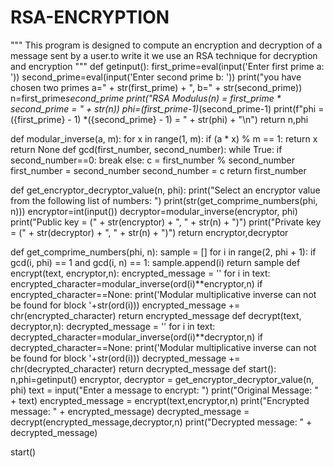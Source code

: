 # RSA-ENCRYPTION
"""
This program is designed to compute an encryption and decryption of a message sent by a user.to write it we use an RSA technique for decryption and encryption
"""
def getinput():
    first_prime=eval(input('Enter first prime a: '))
    second_prime=eval(input('Enter second prime b: '))
    print("you have chosen two primes a=" + str(first_prime) + ", b=" + str(second_prime))
    n=first_prime*second_prime
    print("RSA Modulus(n) = first_prime * second_prime = " + str(n))
    phi=(first_prime-1)*(second_prime-1)
    print(f"phi = ({first_prime} - 1) *({second_prime} - 1) = " + str(phi) + "\n")
    return n,phi

def modular_inverse(a, m):
    for x in range(1, m):
        if (a * x) % m == 1:
            return x
    return None
def gcd(first_number, second_number):
    while True:
        if second_number==0:
            break
        else:
            c = first_number % second_number
            first_number = second_number
            second_number = c
    return first_number


def get_encryptor_decryptor_value(n, phi):
    print("Select an encryptor value from the following list of numbers: ")
    print(str(get_comprime_numbers(phi, n)))
    encryptor=int(input())
    decryptor=modular_inverse(encryptor, phi)
    print("Public key =  (" + str(encryptor) + ", " + str(n) + ")")
    print("Private key = (" + str(decryptor) + ", " + str(n) + ")")
    return encryptor,decryptor
   
def get_comprime_numbers(phi, n):
    sample = []
    for i in range(2, phi + 1):
        if gcd(i, phi) == 1 and gcd(i, n) == 1:
            sample.append(i)
    return sample
def encrypt(text, encryptor,n):
    encrypted_message = ''
    for i in text:
        encrypted_character=modular_inverse(ord(i)**encryptor,n)
        if encrypted_character==None:
            print('Modular multiplicative inverse can not be found for block '+str(ord(i)))
        encrypted_message += chr(encrypted_character)
    return encrypted_message
 def decrypt(text, decryptor,n):
    decrypted_message = ''
    for i in text:
        decrypted_character=modular_inverse(ord(i)**decryptor,n)
        if decrypted_character==None:
            print('Modular multiplicative inverse can not be found for block '+str(ord(i)))
        decrypted_message += chr(decrypted_character)
    return decrypted_message
 def start():
    n,phi=getinput()
    encryptor, decryptor = get_encryptor_decryptor_value(n, phi)
    text = input("Enter a message to encrypt: ")
    print("Original Message: " + text)
    encrypted_message = encrypt(text,encryptor,n)
    print("Encrypted message: " + encrypted_message)
    decrypted_message = decrypt(encrypted_message,decryptor,n)
    print("Decrypted message: " + decrypted_message)

start()


